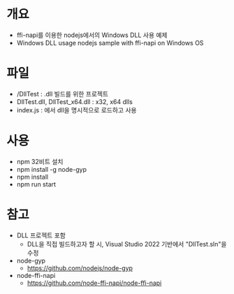 # 개요
- ffi-napi를 이용한 nodejs에서의 Windows DLL 사용 예제
- Windows DLL usage nodejs sample with ffi-napi on Windows OS

# 파일
- /DllTest : .dll 빌드를 위한 프로젝트
- DllTest.dll, DllTest_x64.dll : x32, x64 dlls
- index.js : 에서 dll을 명시적으로 로드하고 사용

# 사용
- npm 32비트 설치
- npm install -g node-gyp
- npm install 
- npm run start

# 참고
- DLL 프로젝트 포함
  - DLL을 직접 빌드하고자 할 시, Visual Studio 2022 기반에서 "DllTest.sln"을 수정 
- node-gyp
  - https://github.com/nodejs/node-gyp
- node-ffi-napi
  - https://github.com/node-ffi-napi/node-ffi-napi
